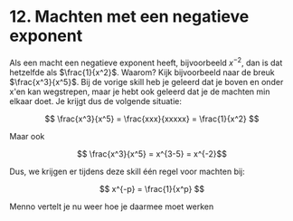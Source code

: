 # 12. Machten met een negatieve exponent

Als een macht een negatieve exponent heeft, bijvoorbeeld $x^{-2}$, dan is dat hetzelfde als $\frac{1}{x^2}$. Waarom? Kijk bijvoorbeeld naar de breuk $\frac{x^3}{x^5}$. Bij de vorige skill heb je geleerd dat je boven en onder x'en kan wegstrepen, maar je hebt ook geleerd dat je de machten min elkaar doet. Je krijgt dus de volgende situatie:

$$ \frac{x^3}{x^5} = \frac{xxx}{xxxxx} = \frac{1}{x^2} $$

Maar ook 

$$ \frac{x^3}{x^5} = x^{3-5} = x^{-2}$$

Dus, we krijgen er tijdens deze skill één regel voor machten bij:

$$ x^{-p} = \frac{1}{x^p} $$

Menno vertelt je nu weer hoe je daarmee moet werken

```{iframe} https://www.youtube.com/embed/3xKL2Pd5lWM?si=j7F20_IIImuDCWg4
```

